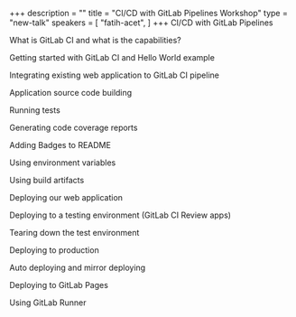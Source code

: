 +++
description = ""
title = "CI/CD with GitLab Pipelines Workshop"
type = "new-talk"
speakers = [
        "fatih-acet",
]
+++
CI/CD with GitLab Pipelines

What is GitLab CI and what is the capabilities?

Getting started with GitLab CI and Hello World example

Integrating existing web application to GitLab CI pipeline

Application source code building

Running tests

Generating code coverage reports

Adding Badges to README

Using environment variables

Using build artifacts

Deploying our web application

Deploying to a testing environment (GitLab CI Review apps)

Tearing down the test environment

Deploying to production

Auto deploying and mirror deploying

Deploying to GitLab Pages

Using GitLab Runner